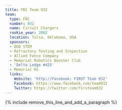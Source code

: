 ```yaml
---
title: FRC Team 932
team:
  type: FRC
  number: 932
  name: Circuit Chargers
  rookie_year: 2002
  location: Tulsa, Oklahoma, USA
  sponsors:
  - DOD STEM
  - Refractory Testing and Inspection
  - Allied Fence Company
  - Memorial Robotics Booster Club
  - 'Delta Lodge #425'
  - Memorial Hs
  links:
    Website: 'http://Facebook: FIRST Team 932'
    Facebook: https://www.facebook.com/team932
    Twitter: https://twitter.com/firsteam932
---
```


{% include remove_this_line_and_add_a_paragraph %}